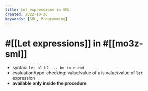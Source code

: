 ```yaml
---
title: Let expressions in SML
created: 2022-10-30
keywords: [SML, Programming]
---
```


# #[[Let expressions]] in #[[mo3z-sml]]

- syntax: `let b1 b2 ... bn in e end`
- evaluation/type-checking: value/value of `e` is value/value of `let` expression
- **available only inside the procedure**
